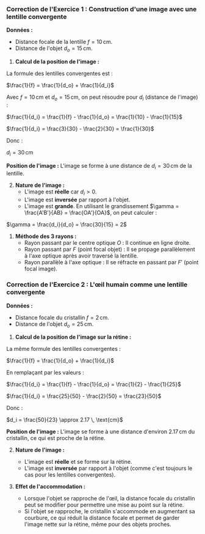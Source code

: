 ### Correction de l'Exercice 1 : Construction d'une image avec une lentille convergente

**Données :**
- Distance focale de la lentille $f = 10 \, \text{cm}$.
- Distance de l'objet $d_o = 15 \, \text{cm}$.

1. **Calcul de la position de l'image :**

La formule des lentilles convergentes est :

$\frac{1}{f} = \frac{1}{d_o} + \frac{1}{d_i}$

Avec $f = 10 \, \text{cm}$ et $d_o = 15 \, \text{cm}$, on peut résoudre pour $d_i$ (distance de l'image) :

$\frac{1}{d_i} = \frac{1}{f} - \frac{1}{d_o} = \frac{1}{10} - \frac{1}{15}$

$\frac{1}{d_i} = \frac{3}{30} - \frac{2}{30} = \frac{1}{30}$

Donc :

$d_i = 30 \, \text{cm}$

**Position de l'image :** L'image se forme à une distance de $d_i = 30 \, \text{cm}$ de la lentille.

2. **Nature de l'image :**
   - L'image est **réelle** car $d_i > 0$.
   - L'image est **inversée** par rapport à l'objet.
   - L'image est **grande**. En utilisant le grandissement $\gamma = \frac{A'B'}{AB} = \frac{OA'}{OA}$, on peut calculer :

$\gamma = \frac{d_i}{d_o} = \frac{30}{15} = 2$

1. **Méthode des 3 rayons :**
   - Rayon passant par le centre optique $O$ : Il continue en ligne droite.
   - Rayon passant par $F$ (point focal objet) : Il se propage parallèlement à l'axe optique après avoir traversé la lentille.
   - Rayon parallèle à l'axe optique : Il se réfracte en passant par $F'$ (point focal image).

### Correction de l'Exercice 2 : L'œil humain comme une lentille convergente

**Données :**
- Distance focale du cristallin $f = 2 \, \text{cm}$.
- Distance de l'objet $d_o = 25 \, \text{cm}$.

1. **Calcul de la position de l'image sur la rétine :**

La même formule des lentilles convergentes :

$\frac{1}{f} = \frac{1}{d_o} + \frac{1}{d_i}$

En remplaçant par les valeurs :

$\frac{1}{d_i} = \frac{1}{f} - \frac{1}{d_o} = \frac{1}{2} - \frac{1}{25}$

$\frac{1}{d_i} = \frac{25}{50} - \frac{2}{50} = \frac{23}{50}$

Donc :

$d_i = \frac{50}{23} \approx 2.17 \, \text{cm}$

**Position de l'image :** L'image se forme à une distance d'environ $2.17 \, \text{cm}$ du cristallin, ce qui est proche de la rétine.

2. **Nature de l'image :**
   - L'image est **réelle** et se forme sur la rétine.
   - L'image est **inversée** par rapport à l'objet (comme c'est toujours le cas pour les lentilles convergentes).

3. **Effet de l'accommodation :**
   - Lorsque l'objet se rapproche de l'œil, la distance focale du cristallin peut se modifier pour permettre une mise au point sur la rétine.
   - Si l'objet se rapproche, le cristallin s'accommode en augmentant sa courbure, ce qui réduit la distance focale et permet de garder l'image nette sur la rétine, même pour des objets proches.